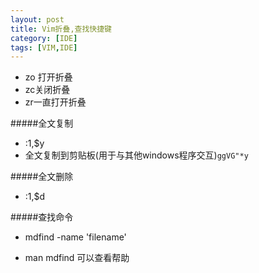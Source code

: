 ```yaml
---
layout: post
title: Vim折叠,查找快捷键
category: [IDE]
tags: [VIM,IDE]
---
```


* zo 打开折叠
* zc关闭折叠
* zr一直打开折叠

#####全文复制
* :1,$y
* 全文复制到剪贴板(用于与其他windows程序交互)`ggVG"*y`

#####全文删除
* :1,$d

#####查找命令

* mdfind -name 'filename'

* man mdfind 可以查看帮助
